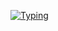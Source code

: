 [![Typing](https://readme-typing-svg.demolab.com?font=Fira+Code&weight=600&size=24&duration=3200&pause=1000&color=2F81F7&width=435&lines=Hi,+I'm+driversline!;Got+questions+about+the+code?;Hit+me+up+on+Discord+👋)](https://discord.com/users/1206587994576912416)
